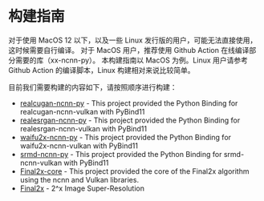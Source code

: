 # 构建指南
对于使用 MacOS 12 以下，以及一些 Linux 发行版的用户，可能无法直接使用，这时候需要自行编译。
对于 MacOS 用户，推荐使用 Github Action 在线编译部分需要的库（xx-ncnn-py）。
本构建指南以 MacOS 为例。Linux 用户请参考 Github Action 的编译脚本，Linux 构建相对来说比较简单。

目前我们需要构建的内容如下，请按照顺序进行构建：

- [realcugan-ncnn-py](https://github.com/Tohrusky/realcugan-ncnn-py) - This project provided the Python Binding for
  realcugan-ncnn-vulkan with PyBind11
- [realesrgan-ncnn-py](https://github.com/Tohrusky/realesrgan-ncnn-py) - This project provided the Python Binding for
  realesrgan-ncnn-vulkan with PyBind11
- [waifu2x-ncnn-py](https://github.com/Tohrusky/waifu2x-ncnn-py) - This project provided the Python Binding for
  waifu2x-ncnn-vulkan with PyBind11
- [srmd-ncnn-py](https://github.com/Tohrusky/srmd-ncnn-py) - This project provided the Python Binding for
  srmd-ncnn-vulkan with PyBind11
- [Final2x-core](https://github.com/Tohrusky/Final2x-core) - This project provided the core of the Final2x algorithm using the ncnn and Vulkan libraries.
- [Final2x](https://github.com/Tohrusky/Final2x) - 2^x Image Super-Resolution

